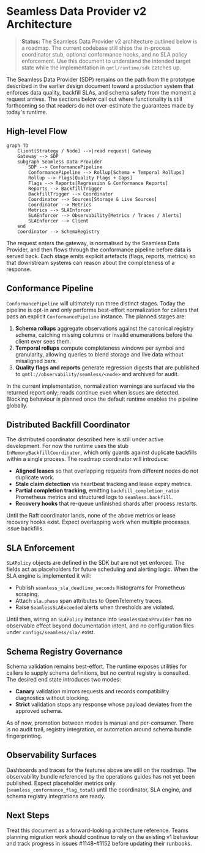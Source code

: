 # Seamless Data Provider v2 Architecture

> **Status:** The Seamless Data Provider v2 architecture outlined below is a
> roadmap. The current codebase still ships the in-process coordinator stub,
> optional conformance hooks, and no SLA policy enforcement. Use this document
> to understand the intended target state while the implementation in
> `qmtl/runtime/sdk` catches up.

The Seamless Data Provider (SDP) remains on the path from the prototype described
in the earlier design document toward a production system that enforces data
quality, backfill SLAs, and schema safety from the moment a request arrives. The
sections below call out where functionality is still forthcoming so that readers
do not over-estimate the guarantees made by today's runtime.

## High-level Flow

```mermaid
graph TD
    Client[Strategy / Node] -->|read request| Gateway
    Gateway --> SDP
    subgraph Seamless Data Provider
        SDP --> ConformancePipeline
        ConformancePipeline --> Rollup[Schema + Temporal Rollups]
        Rollup --> Flags[Quality Flags + Gaps]
        Flags --> Reports[Regression & Conformance Reports]
        Reports --> BackfillTrigger
        BackfillTrigger --> Coordinator
        Coordinator --> Sources[Storage & Live Sources]
        Coordinator --> Metrics
        Metrics --> SLAEnforcer
        SLAEnforcer --> Observability[Metrics / Traces / Alerts]
        SLAEnforcer --> Client
    end
    Coordinator --> SchemaRegistry
```

The request enters the gateway, is normalised by the Seamless Data Provider, and
then flows through the conformance pipeline before data is served back. Each
stage emits explicit artefacts (flags, reports, metrics) so that downstream
systems can reason about the completeness of a response.

## Conformance Pipeline

`ConformancePipeline` will ultimately run three distinct stages. Today the
pipeline is opt-in and only performs best-effort normalization for callers that
pass an explicit `ConformancePipeline` instance. The planned stages are:

1. **Schema rollups** aggregate observations against the canonical
   registry schema, catching missing columns or invalid enumerations before the
   client ever sees them.
2. **Temporal rollups** compute completeness windows per symbol and granularity,
   allowing queries to blend storage and live data without misaligned bars.
3. **Quality flags and reports** generate regression digests that are published
   to `qmtl://observability/seamless/<node>` and archived for audit.

In the current implementation, normalization warnings are surfaced via the
returned report only; reads continue even when issues are detected. Blocking
behaviour is planned once the default runtime enables the pipeline globally.

## Distributed Backfill Coordinator

The distributed coordinator described here is still under active development.
For now the runtime uses the stub `InMemoryBackfillCoordinator`, which only
guards against duplicate backfills within a single process. The roadmap
coordinator will introduce:

- **Aligned leases** so that overlapping requests from different nodes do not
  duplicate work.
- **Stale claim detection** via heartbeat tracking and lease expiry metrics.
- **Partial completion tracking**, emitting `backfill_completion_ratio`
  Prometheus metrics and structured logs to `seamless.backfill`.
- **Recovery hooks** that re-queue unfinished shards after process restarts.

Until the Raft coordinator lands, none of the above metrics or lease recovery
hooks exist. Expect overlapping work when multiple processes issue backfills.

## SLA Enforcement

`SLAPolicy` objects are defined in the SDK but are not yet enforced. The fields
act as placeholders for future scheduling and alerting logic. When the SLA
engine is implemented it will:

- Publish `seamless_sla_deadline_seconds` histograms for Prometheus scraping.
- Attach `sla.phase` span attributes to OpenTelemetry traces.
- Raise `SeamlessSLAExceeded` alerts when thresholds are violated.

Until then, wiring an `SLAPolicy` instance into `SeamlessDataProvider` has no
observable effect beyond documentation intent, and no configuration files under
`configs/seamless/sla/` exist.

## Schema Registry Governance

Schema validation remains best-effort. The runtime exposes utilities for
callers to supply schema definitions, but no central registry is consulted.
The desired end state introduces two modes:

- **Canary** validation mirrors requests and records compatibility diagnostics
  without blocking.
- **Strict** validation stops any response whose payload deviates from the
  approved schema.

As of now, promotion between modes is manual and per-consumer. There is no audit
trail, registry integration, or automation around schema bundle fingerprinting.

## Observability Surfaces

Dashboards and traces for the features above are still on the roadmap. The
observability bundle referenced by the operations guides has not yet been
published. Expect placeholder metrics only (`seamless_conformance_flag_total`)
until the coordinator, SLA engine, and schema registry integrations are ready.

## Next Steps

Treat this document as a forward-looking architecture reference. Teams planning
migration work should continue to rely on the existing v1 behaviour and track
progress in issues #1148–#1152 before updating their runbooks.
